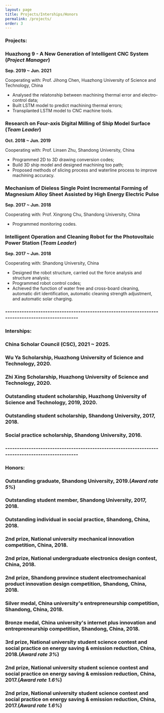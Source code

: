 ```yaml
---
layout: page
title: Projects/Interships/Honors
permalink: /projects/
order: 3
---
```

### Projects:

### Huazhong 9 - A New Generation of Intelligent CNC System (*Project Manager*)
**Sep. 2019 ~ Jun. 2021**

Cooperating with: Prof. Jihong Chen, Huazhong University of Science and Technology, China

* Analysed the relatonship between machining thermal error and electro-control data;
* Built LSTM model to predict machining thermal errors;
* Transplanted LSTM model to CNC machine tools.


### Research on Four-axis Digital Milling of Ship Model Surface (*Team Leader*)
**Oct. 2018 ~ Jun. 2019**

Cooperating with: Prof. Linsen Zhu, Shandong University, China

* Programmed 2D to 3D drawing conversion codes;
* Build 3D ship model and designed machining too path;
* Proposed methods of slicing process and waterline process to improve machining accuracy.


### Mechanism of Dieless Single Point Incremental Forming of Magnesium Alloy Sheet Assisted by High Energy Electric Pulse
**Sep. 2017 ~ Jun. 2018**

Cooperating with: Prof. Xingrong Chu, Shandong University, China

* Programmed monitoring codes.


### Intelligent Operation and Cleaning Robot for the Photovoltaic Power Station (*Team Leader*)
**Sep. 2017 ~ Jun. 2018**

Cooperating with: Shandong University, China

* Designed the robot structure, carried out the force analysis and structure analysis;
* Programmed robot control codes;
* Achieved the function of water free and cross-board cleaning, automatic dirt identification, automatic cleaning strength adjustment, and automatic solar charging.

### ------------------------------------------------------------------------------------------------
### Interships:

### China Scholar Council (CSC), 2021 ~ 2025.
### Wu Ya Scholarship, Huazhong University of Science and Technology, 2020.
### Zhi Xing Scholarship, Huazhong University of Science and Technology, 2020.
### Outstanding student scholarship, Huazhong University of Science and Technology, 2019, 2020.
### Outstanding student scholarship, Shandong University, 2017, 2018.
### Social practice scholarship, Shandong University, 2016.

### ------------------------------------------------------------------------------------------------
### Honors:
### Outstanding graduate, Shandong University, 2019.(*Award rate 5%*)
### Outstanding student member, Shandong University, 2017, 2018.
### Outstanding individual in social practice, Shandong, China, 2018.
### 2nd prize, National university mechanical innovation competition, China, 2018.
### 2nd prize, National undergraduate electronics design contest, China, 2018.
### 2nd prize, Shandong province student electromechanical product innovation design competition, Shandong, China, 2018.
### Silver medal, China university's entrepreneurship competition, Shandong, China, 2018.
### Bronze medal, China university's internet plus innovation and entrepreneurship competition, Shandong, China, 2018.
### 3rd prize, National university student science contest and social practice on energy saving & emission reduction, China, 2018.(*Award rate 3%*)
### 2nd prize, National university student science contest and social practice on energy saving & emission reduction, China, 2017.(*Award rate 1.6%*)
### 2nd prize, National university student science contest and social practice on energy saving & emission reduction, China, 2017.(*Award rate 1.6%*)